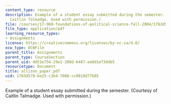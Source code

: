 ```yaml
---
content_type: resource
description: Example of a student essay submitted during the semester. (Courtesy of
  Caitlin Talmadge. Used with permission.)
file: /courses/17-960-foundations-of-political-science-fall-2004/1763d578be25c3b47088cc0910d77b85_allison_paper.pdf
file_type: application/pdf
learning_resource_types:
- Assignments
license: https://creativecommons.org/licenses/by-nc-sa/4.0/
ocw_type: OCWFile
parent_title: Assignments
parent_type: CourseSection
parent_uid: dd51e754-29e1-208d-6487-ee0d1ef3ddb5
resourcetype: Document
title: allison_paper.pdf
uid: 1763d578-be25-c3b4-7088-cc0910d77b85
---
```

Example of a student essay submitted during the semester. (Courtesy of Caitlin Talmadge. Used with permission.)